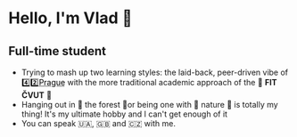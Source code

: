 # Hello, I'm Vlad 👋

## Full-time student

- Trying to mash up two learning styles: the laid-back, peer-driven vibe of 
    <a href="https://www.42prague.com/" style="color: black; text-decoration: underline;text-decoration-style: dotted;">4️⃣2️⃣Prague</a> with the more traditional academic approach of the 👾 **FIT** **ČVUT** 👾
- Hanging out in 🌳 the forest 🌲or being one with  🦆 nature 🦔 is totally my thing! It's my ultimate hobby and I can't get enough of it 
- You can speak 🇺🇦, 🇬🇧 and 🇨🇿 with me. 

